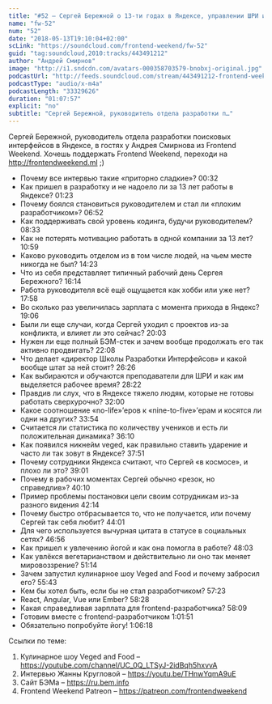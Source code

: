 ```yaml
---
title: "#52 – Сергей Бережной о 13-ти годах в Яндексе, управлении ШРИ и проблемах из-за витания в облаках"
name: "fw-52"
num: "52"
date: "2018-05-13T19:10:04+02:00"
scLink: "https://soundcloud.com/frontend-weekend/fw-52"
guid: "tag:soundcloud,2010:tracks/443491212"
author: "Андрей Смирнов"
image: "http://i1.sndcdn.com/avatars-000358703579-bnobxj-original.jpg"
podcastUrl: "http://feeds.soundcloud.com/stream/443491212-frontend-weekend-fw-52.m4a"
podcastType: "audio/x-m4a"
podcastLength: "33329626"
duration: "01:07:57"
explicit: "no"
subtitle: "Сергей Бережной, руководитель отдела разработки п…"
---
```

Сергей Бережной, руководитель отдела разработки поисковых интерфейсов в Яндексе, в гостях у Андрея Смирнова из Frontend Weekend. Хочешь поддержать Frontend Weekend, переходи на http://frontendweekend.ml ;) 

- Почему все интервью такие «приторно сладкие»? 00:32
- Как пришел в разработку и не надоело ли за 13 лет работы в Яндексе? 01:23
- Почему боялся становиться руководителем и стал ли «плохим разработчиком»? 06:52
- Как поддерживать свой уровень кодинга, будучи руководителем? 08:33
- Как не потерять мотивацию работать в одной компании за 13 лет? 10:59
- Каково руководить отделом из в том числе людей, на чьем месте никогда не был? 14:23
- Что из себя представляет типичный рабочий день Сергея Бережного? 16:14
- Работа руководителя всё ещё ощущается как хобби или уже нет? 17:58
- Во сколько раз увеличилась зарплата с момента прихода в Яндекс? 19:06
- Были ли еще случаи, когда Сергей уходил с проектов из-за конфликта, и влияет ли это сейчас? 20:03
- Нужен ли еще полный БЭМ-стек и зачем вообще продолжать его так активно продвигать? 22:08
- Что делает «директор Школы Разработки Интерфейсов» и какой вообще штат за ней стоит? 26:26
- Как выбираются и обучаются преподаватели для ШРИ и как им выделяется рабочее время? 28:22
- Правдив ли слух, что в Яндексе тяжело людям, которые не готовы работать сверхурочно? 32:00
- Какое соотношение «no-life»’еров к «nine-to-five»’ерам и косятся ли одни на других? 33:54
- Считается ли статистика по количеству учеников и есть ли положительная динамика? 36:10
- Как появился никнейм veged, как правильно ставить ударение и часто ли так зовут в Яндексе? 37:51
- Почему сотрудники Яндекса считают, что Сергей «в космосе», и плохо ли это? 39:01
- Почему в рабочих моментах Сергей обычно «резок, но справедлив»? 40:10
- Пример проблемы постановки цели своим сотрудникам из-за разного видения 42:14
- Почему быстро отбрасывается то, что не получается, или почему Сергей так себя любит? 44:01
- Для чего используется вычурная цитата в статусе в социальных сетях? 46:56
- Как пришел к увлечению йогой и как она помогла в работе? 48:03
- Как увлёкся вегетарианством и действительно ли оно так меняет мировоззрение? 51:14
- Зачем запустил кулинарное шоу Veged and Food и почему забросил его? 55:43
- Кем бы хотел быть, если бы не стал разработчиком? 57:23
- React, Angular, Vue или Ember? 58:28
- Какая справедливая зарплата для frontend-разработчика? 58:09
- Готовим вместе с frontend-разработчиком 1:01:51
- Обязательно попробуйте йогу! 1:06:18

Ссылки по теме:
1) Кулинарное шоу Veged and Food – https://youtube.com/channel/UC_0Q_LTSyJ-2idBqh5hxvvA
2) Интервью Жанны Кругловой – https://youtu.be/THnwYqmA9uE
3) Сайт БЭМа – https://ru.bem.info
4) Frontend Weekend Patreon – https://patreon.com/frontendweekend